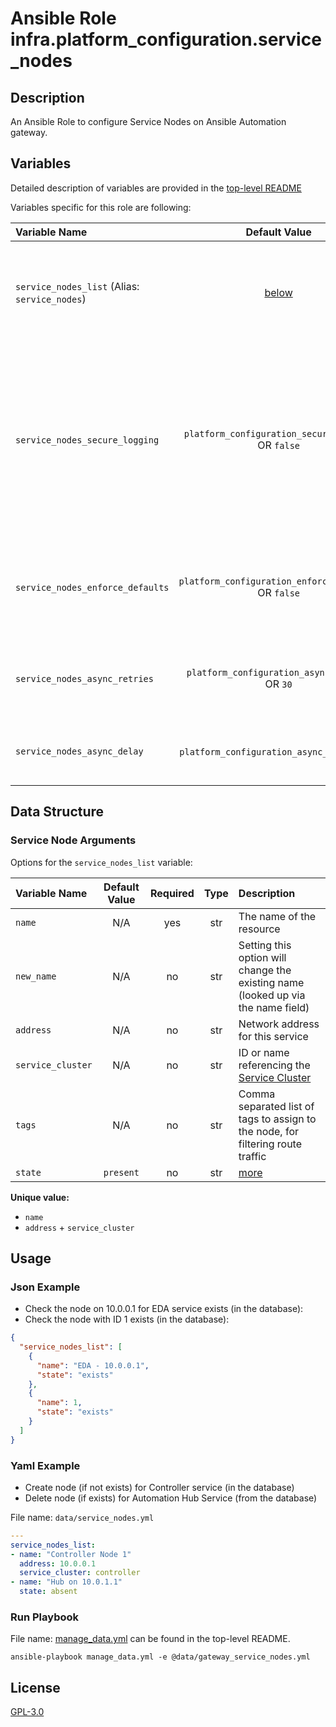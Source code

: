 # Ansible Role infra.platform_configuration.service_nodes

## Description

An Ansible Role to configure Service Nodes on Ansible Automation gateway.

## Variables

Detailed description of variables are provided in the [top-level README](../../README.md)

Variables specific for this role are following:

| Variable Name                                          |                    Default Value                    | Required | Description                                                                                                                                                         |                                                      |
|:-------------------------------------------------------|:---------------------------------------------------:|:--------:|:--------------------------------------------------------------------------------------------------------------------------------------------------------------------|:----------------------------------------------------:|
| `service_nodes_list` (Alias: `service_nodes`)       |          [below](#service-node-arguments)           |   yes    | Data structure describing your service_node entries described below.                                                                                                |        [more](../../README.md#data-variables)        |
| `service_nodes_secure_logging`   |  `platform_configuration_secure_logging` OR `false`  |    no    | Whether or not to include the sensitive service_node role tasks in the log. Set this value to `True` if you will be providing your sensitive values from elsewhere. |   [more](../../README.md#secure-logging-variables)   |
| `service_nodes_enforce_defaults` | `platform_configuration_enforce_defaults` OR `false` |    no    | Whether or not to enforce default option values on only the service node role.                                                                                      |      [more](../../README.md#enforcing-defaults)      |
| `service_nodes_async_retries`    |    `platform_configuration_async_retries` OR `30`    |    no    | This variable sets the number of retries to attempt for the role.                                                                                                   | [more](../../README.md#asynchronous-retry-variables) |
| `service_nodes_async_delay`      |     `platform_configuration_async_delay` OR `1`      |    no    | This sets the delay between retries for the role.                                                                                                                   | [more](../../README.md#asynchronous-retry-variables) |

## Data Structure

### Service Node Arguments

Options for the `service_nodes_list` variable:

| Variable Name     | Default Value | Required | Type | Description                                                                      |
|:------------------|:-------------:|:--------:|:----:|:---------------------------------------------------------------------------------|
| `name`            |      N/A      |   yes    | str  | The name of the resource                                                         |
| `new_name`        |      N/A      |    no    | str  | Setting this option will change the existing name (looked up via the name field) |
| `address`         |      N/A      |    no    | str  | Network address for this service                                                 |
| `service_cluster` |      N/A      |    no    | str  | ID or name referencing the [Service Cluster](../service_clusters/README.md)      |
| `tags`            |      N/A      |    no    | str  | Comma separated list of tags to assign to the node, for filtering route traffic  |
| `state`           |   `present`   |    no    | str  | [more](../../README.md#state-variable)                                           |

**Unique value:**

- `name`
- `address` + `service_cluster`

## Usage

### Json Example

- Check the node on 10.0.0.1 for EDA service exists (in the database):
- Check the node with ID 1 exists (in the database):

```json
{
  "service_nodes_list": [
    {
      "name": "EDA - 10.0.0.1",
      "state": "exists"
    },
    {
      "name": 1,
      "state": "exists"
    }
  ]
}
```

### Yaml Example

- Create node (if not exists) for Controller service (in the database)
- Delete node (if exists) for Automation Hub Service (from the database)

File name: `data/service_nodes.yml`

```yaml
---
service_nodes_list:
- name: "Controller Node 1"
  address: 10.0.0.1
  service_cluster: controller
- name: "Hub on 10.0.1.1"
  state: absent
```

### Run Playbook

File name: [manage_data.yml](../../README.md#example-ansible-playbook) can be found in the top-level README.

```shell
ansible-playbook manage_data.yml -e @data/gateway_service_nodes.yml
```

## License

[GPL-3.0](https://github.com/redhat-cop/aap_configuration#licensing)

